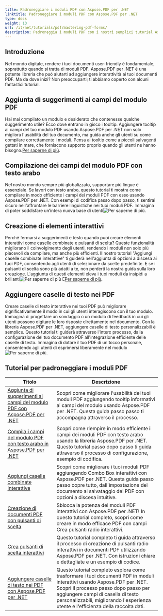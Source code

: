 ```yaml
---
title: Padroneggiare i moduli PDF con Aspose.PDF per .NET
linktitle: Padroneggiare i moduli PDF con Aspose.PDF per .NET
type: docs
weight: 13
url: /it/net/tutorials/pdf/mastering-pdf-forms/
description: Padroneggia i moduli PDF con i nostri semplici tutorial Aspose.PDF per .NET. Impara ad aggiungere tooltip, compilare campi e creare componenti interattivi.
---
```

## Introduzione

Nel mondo digitale, rendere i tuoi documenti user-friendly è fondamentale, soprattutto quando si tratta di moduli PDF. Aspose.PDF per .NET è una potente libreria che può aiutarti ad aggiungere interattività ai tuoi documenti PDF. Ma da dove inizi? Non preoccuparti; ti abbiamo coperto con alcuni fantastici tutorial.

## Aggiunta di suggerimenti ai campi del modulo PDF

 Hai mai compilato un modulo e desiderato che contenesse qualche suggerimento utile? Ecco dove entrano in gioco i tooltip. Aggiungere tooltip ai campi del tuo modulo PDF usando Aspose.PDF per .NET non solo migliora l'usabilità del tuo documento, ma guida anche gli utenti su come compilare correttamente i moduli. Pensa ai tooltip come a piccoli salvagenti gettati in mare, che forniscono supporto proprio quando gli utenti ne hanno bisogno.[Per saperne di più](./adding-tooltips-to-pdf-form-fields/).

## Compilazione dei campi del modulo PDF con testo arabo

Nel nostro mondo sempre più globalizzato, supportare più lingue è essenziale. Se lavori con testo arabo, questo tutorial ti mostra come compilare in modo efficiente i campi dei moduli PDF con esso usando Aspose.PDF per .NET. Con esempi di codifica passo dopo passo, ti sentirai sicuro nell'affrontare le barriere linguistiche nei tuoi moduli PDF. Immagina di poter soddisfare un'intera nuova base di utenti![Per saperne di più](./fill-pdf-form-fields-with-arabic-text/).

## Creazione di elementi interattivi

 Perché fermarsi a suggerimenti e testo quando puoi creare elementi interattivi come caselle combinate e pulsanti di scelta? Queste funzionalità migliorano il coinvolgimento degli utenti, rendendo i moduli non solo più piacevoli da compilare, ma anche più efficienti. Il nostro tutorial "Aggiungi caselle combinate interattive" ti guiderà nell'aggiunta di opzioni a discesa ai tuoi PDF, consentendo agli utenti di selezionare da scelte predefinite. E se i pulsanti di scelta sono più adatti a te, non perderti la nostra guida sulla loro creazione. L'aggiunta di questi elementi eleva i tuoi moduli da insipidi a brillanti![Per saperne di più](./add-interactive-combo-boxes/) E[Per saperne di più](./create-interactive-radio-buttons/).


## Aggiungere caselle di testo nei PDF

Creare caselle di testo interattive nei tuoi PDF può migliorare significativamente il modo in cui gli utenti interagiscono con il tuo modulo. Immagina di progettare un sondaggio o un modulo di feedback in cui gli utenti possono digitare le loro risposte direttamente nel documento. Con la libreria Aspose.PDF per .NET, aggiungere caselle di testo personalizzabili è semplice. Questo tutorial ti guiderà attraverso l'intero processo, dalla configurazione del tuo documento PDF all'integrazione efficiente delle caselle di testo. Immagina di dotare il tuo PDF di un tocco personale, consentendo agli utenti di esprimersi liberamente nel modulo![Per saperne di più](./adding-text-boxes/).

## Tutorial per padroneggiare i moduli PDF
| Titolo | Descrizione |
| --- | --- | 
| [Aggiunta di suggerimenti ai campi del modulo PDF con Aspose.PDF per .NET](./adding-tooltips-to-pdf-form-fields/) | Scopri come migliorare l'usabilità dei tuoi moduli PDF aggiungendo tooltip informativi ai campi del modulo usando Aspose.PDF per .NET. Questa guida passo passo ti accompagna attraverso il processo. |  
| [Compila i campi del modulo PDF con testo arabo in Aspose.PDF per .NET](./fill-pdf-form-fields-with-arabic-text/) | Scopri come riempire in modo efficiente i campi dei moduli PDF con testo arabo usando la libreria Aspose.PDF per .NET. Questo tutorial passo dopo passo ti guida attraverso il processo di configurazione, esempio di codifica. |  
| [Aggiungi caselle combinate interattive](./add-interactive-combo-boxes/) | Scopri come migliorare i tuoi moduli PDF aggiungendo Combo Box interattivi con Aspose.PDF per .NET. Questa guida passo passo copre tutto, dall'impostazione del documento al salvataggio del PDF con opzioni a discesa intuitive. |  
| [Creazione di documenti PDF con pulsanti di scelta](./creating-pdf-document-with-radio-buttons/) | Sblocca la potenza dei moduli PDF interattivi con Aspose.PDF per .NET! In questo tutorial completo, scopri come creare in modo efficace PDF con campi Crea pulsanti radio interattivi. |  
| [Crea pulsanti di scelta interattivi](./create-interactive-radio-buttons/) | Questo tutorial completo ti guida attraverso il processo di creazione di pulsanti radio interattivi in documenti PDF utilizzando Aspose.PDF per .NET. Con istruzioni chiare e dettagliate e un esempio di codice. |  
| [Aggiungere caselle di testo nei PDF con Aspose.PDF per .NET](./adding-text-boxes/) | Questo tutorial completo esplora come trasformare i tuoi documenti PDF in moduli interattivi usando Aspose.PDF per .NET. Scopri il processo passo dopo passo per aggiungere campi di casella di testo personalizzabili, migliorando l'esperienza utente e l'efficienza della raccolta dati. |  